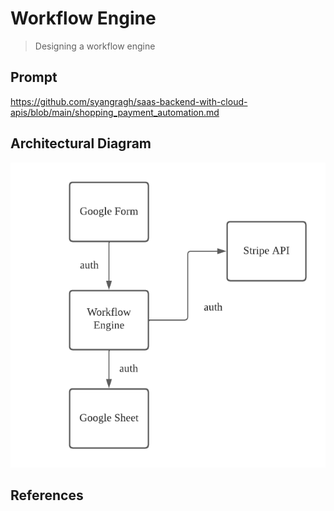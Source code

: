 # Workflow Engine
> Designing a workflow engine 

## Prompt

 https://github.com/syangragh/saas-backend-with-cloud-apis/blob/main/shopping_payment_automation.md

 ## Architectural Diagram

 ![](./img/Arch_Diagram.png)

 ## References



